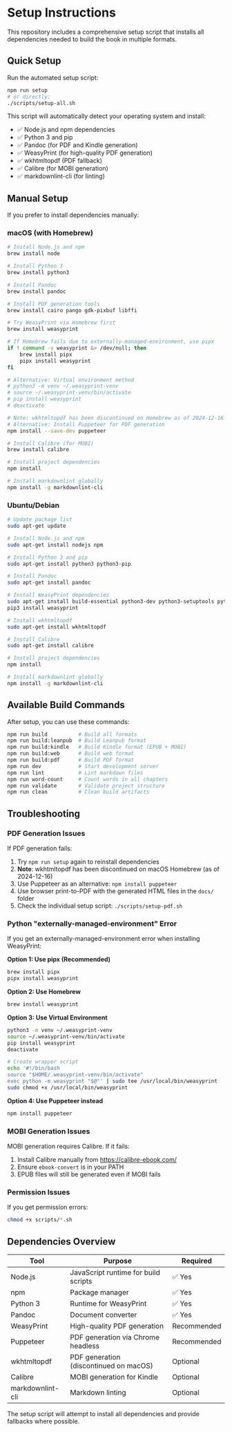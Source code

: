 # Setup Instructions

This repository includes a comprehensive setup script that installs all dependencies needed to build the book in multiple formats.

## Quick Setup

Run the automated setup script:

```bash
npm run setup
# or directly:
./scripts/setup-all.sh
```

This script will automatically detect your operating system and install:

- ✅ Node.js and npm dependencies
- ✅ Python 3 and pip
- ✅ Pandoc (for PDF and Kindle generation)
- ✅ WeasyPrint (for high-quality PDF generation)
- ✅ wkhtmltopdf (PDF fallback)
- ✅ Calibre (for MOBI generation)
- ✅ markdownlint-cli (for linting)

## Manual Setup

If you prefer to install dependencies manually:

### macOS (with Homebrew)
```bash
# Install Node.js and npm
brew install node

# Install Python 3
brew install python3

# Install Pandoc
brew install pandoc

# Install PDF generation tools
brew install cairo pango gdk-pixbuf libffi

# Try WeasyPrint via Homebrew first
brew install weasyprint

# If Homebrew fails due to externally-managed-environment, use pipx
if ! command -v weasyprint &> /dev/null; then
    brew install pipx
    pipx install weasyprint
fi

# Alternative: Virtual environment method
# python3 -m venv ~/.weasyprint-venv
# source ~/.weasyprint-venv/bin/activate
# pip install weasyprint
# deactivate

# Note: wkhtmltopdf has been discontinued on Homebrew as of 2024-12-16
# Alternative: Install Puppeteer for PDF generation
npm install --save-dev puppeteer

# Install Calibre (for MOBI)
brew install calibre

# Install project dependencies
npm install

# Install markdownlint globally
npm install -g markdownlint-cli
```

### Ubuntu/Debian
```bash
# Update package list
sudo apt-get update

# Install Node.js and npm
sudo apt-get install nodejs npm

# Install Python 3 and pip
sudo apt-get install python3 python3-pip

# Install Pandoc
sudo apt-get install pandoc

# Install WeasyPrint dependencies
sudo apt-get install build-essential python3-dev python3-setuptools python3-wheel python3-cffi libcairo2 libpango-1.0-0 libpangocairo-1.0-0 libgdk-pixbuf2.0-0 libffi-dev shared-mime-info
pip3 install weasyprint

# Install wkhtmltopdf
sudo apt-get install wkhtmltopdf

# Install Calibre
sudo apt-get install calibre

# Install project dependencies
npm install

# Install markdownlint globally
npm install -g markdownlint-cli
```

## Available Build Commands

After setup, you can use these commands:

```bash
npm run build          # Build all formats
npm run build:leanpub  # Build Leanpub format
npm run build:kindle   # Build Kindle format (EPUB + MOBI)
npm run build:web      # Build web format
npm run build:pdf      # Build PDF format
npm run dev            # Start development server
npm run lint           # Lint markdown files
npm run word-count     # Count words in all chapters
npm run validate       # Validate project structure
npm run clean          # Clean build artifacts
```

## Troubleshooting

### PDF Generation Issues
If PDF generation fails:
1. Try `npm run setup` again to reinstall dependencies
2. **Note**: wkhtmltopdf has been discontinued on macOS Homebrew (as of 2024-12-16)
3. Use Puppeteer as an alternative: `npm install puppeteer`
4. Use browser print-to-PDF with the generated HTML files in the `docs/` folder
5. Check the individual setup script: `./scripts/setup-pdf.sh`

### Python "externally-managed-environment" Error
If you get an externally-managed-environment error when installing WeasyPrint:

**Option 1: Use pipx (Recommended)**
```bash
brew install pipx
pipx install weasyprint
```

**Option 2: Use Homebrew**
```bash
brew install weasyprint
```

**Option 3: Use Virtual Environment**
```bash
python3 -m venv ~/.weasyprint-venv
source ~/.weasyprint-venv/bin/activate
pip install weasyprint
deactivate

# Create wrapper script
echo '#!/bin/bash
source "$HOME/.weasyprint-venv/bin/activate"
exec python -m weasyprint "$@"' | sudo tee /usr/local/bin/weasyprint
sudo chmod +x /usr/local/bin/weasyprint
```

**Option 4: Use Puppeteer instead**
```bash
npm install puppeteer
```

### MOBI Generation Issues
MOBI generation requires Calibre. If it fails:
1. Install Calibre manually from https://calibre-ebook.com/
2. Ensure `ebook-convert` is in your PATH
3. EPUB files will still be generated even if MOBI fails

### Permission Issues
If you get permission errors:
```bash
chmod +x scripts/*.sh
```

## Dependencies Overview

| Tool | Purpose | Required |
|------|---------|----------|
| Node.js | JavaScript runtime for build scripts | ✅ Yes |
| npm | Package manager | ✅ Yes |
| Python 3 | Runtime for WeasyPrint | ✅ Yes |
| Pandoc | Document converter | ✅ Yes |
| WeasyPrint | High-quality PDF generation | Recommended |
| Puppeteer | PDF generation via Chrome headless | Recommended |
| wkhtmltopdf | PDF generation (discontinued on macOS) | Optional |
| Calibre | MOBI generation for Kindle | Optional |
| markdownlint-cli | Markdown linting | Optional |

The setup script will attempt to install all dependencies and provide fallbacks where possible.
